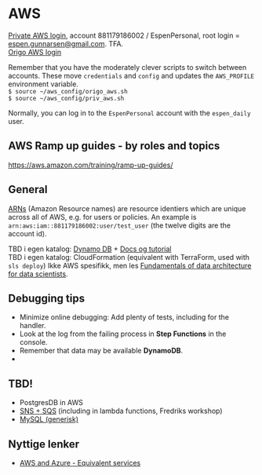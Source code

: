 # AWS
[Private AWS login](https://espenpersonal.signin.aws.amazon.com/console), account 881179186002 / EspenPersonal, root login = espen.gunnarsen@gmail.com. TFA.  
[Origo AWS login](https://login.oslo.kommune.no/auth/realms/AD/protocol/saml/clients/amazon-aws)  

Remember that you have the moderately clever scripts to switch between accounts. These move `credentials` and `config` and updates  the `AWS_PROFILE` environment variable.   
`$ source ~/aws_config/origo_aws.sh`  
`$ source ~/aws_config/priv_aws.sh`  

Normally, you can log in to the `EspenPersonal` account with the `espen_daily` user.

## AWS Ramp up guides - by roles and topics
https://aws.amazon.com/training/ramp-up-guides/


## General
[ARNs](https://docs.aws.amazon.com/general/latest/gr/aws-arns-and-namespaces.html) (Amazon Resource names) are resource identiers which are unique across all of  AWS, e.g. for users or policies. An example is `arn:aws:iam::881179186002:user/test_user` (the twelve digits are the account id).  

TBD i egen katalog: [Dynamo DB](https://link.medium.com/TmLpxi2h2cb) + [Docs og tutorial](https://boto3.amazonaws.com/v1/documentation/api/latest/guide/dynamodb.html)   
TBD i egen katalog: CloudFormation (equivalent with TerraForm, used with `sls deploy`)
Ikke AWS spesifikk, men les [Fundamentals of data architecture for data scientists](https://towardsdatascience.com/fundamentals-of-data-architecture-to-help-data-scientists-understand-architectural-diagrams-better-7bd26de41c66).  

## Debugging tips
* Minimize online debugging: Add plenty of tests, including for the handler.
* Look at the log from the failing process in **Step Functions** in the console.
* Remember that data may be available **DynamoDB**.
* 

## TBD!
* PostgresDB in AWS
* [SNS + SQS](https://medium.com/awesome-cloud/aws-difference-between-sqs-and-sns-61a397bf76c5#:~:text=SQS%20is%20mainly%20used%20to,application%20to%20several%20storage%20systems.) (including in lambda functions, Fredriks workshop)
* [MySQL (generisk)](https://arstechnica.com/gadgets/2021/06/mysql-101-installation-care-and-feeding-on-ubuntu/)

## Nyttige lenker
* [AWS and Azure - Equivalent services](https://docs.microsoft.com/en-us/azure/architecture/aws-professional/services)  
